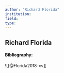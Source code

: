 ```yaml
---
author: "Richard Florida"
institution:
field:
type:
---
```


## Richard Florida
#### Bibliography:

![[@Florida2018-xv]]